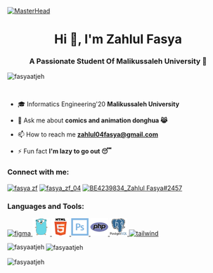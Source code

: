 [![MasterHead](https://developers.giphy.com/branch/master/static/api-512d36c09662682717108a38bbb5c57d.gif)](https://rishavchanda.io)
<h1 align="center">Hi 👋, I'm Zahlul Fasya</h1>
<h3 align="center">A Passionate Student Of Malikussaleh University 🏫</h3>

<p align="left"> <img src="https://komarev.com/ghpvc/?username=fasyaatjeh&label=Profile%20views&color=0e75b6&style=flat" alt="fasyaatjeh" /> </p>

<p align="left"> <a href="https://twitter.com/" target="blank"><img src="https://img.shields.io/twitter/follow/?logo=twitter&style=for-the-badge" alt="" /></a> </p>

- 🎓 Informatics Engineering'20 **Malikussaleh University**

- 💬 Ask me about **comics and animation donghua 😹**

- 📫 How to reach me **zahlul04fasya@gmail.com**

- ⚡ Fun fact **I'm lazy to go out 😴**

<h3 align="left">Connect with me:</h3>
<p align="left">
<a href="https://fb.com/fasya zf" target="blank"><img align="center" src="https://raw.githubusercontent.com/rahuldkjain/github-profile-readme-generator/master/src/images/icons/Social/facebook.svg" alt="fasya zf" height="30" width="40" /></a>
<a href="https://instagram.com/fasya_zf_04" target="blank"><img align="center" src="https://raw.githubusercontent.com/rahuldkjain/github-profile-readme-generator/master/src/images/icons/Social/instagram.svg" alt="fasya_zf_04" height="30" width="40" /></a>
<a href="https://discord.gg/BE4239834_Zahlul Fasya#2457" target="blank"><img align="center" src="https://raw.githubusercontent.com/rahuldkjain/github-profile-readme-generator/master/src/images/icons/Social/discord.svg" alt="BE4239834_Zahlul Fasya#2457" height="30" width="40" /></a>
</p>

<h3 align="left">Languages and Tools:</h3>
<p align="left"> <a href="https://www.figma.com/" target="_blank" rel="noreferrer"> <img src="https://www.vectorlogo.zone/logos/figma/figma-icon.svg" alt="figma" width="40" height="40"/> </a> <a href="https://golang.org" target="_blank" rel="noreferrer"> <img src="https://raw.githubusercontent.com/devicons/devicon/master/icons/go/go-original.svg" alt="go" width="40" height="40"/> </a> <a href="https://www.w3.org/html/" target="_blank" rel="noreferrer"> <img src="https://raw.githubusercontent.com/devicons/devicon/master/icons/html5/html5-original-wordmark.svg" alt="html5" width="40" height="40"/> </a> <a href="https://www.photoshop.com/en" target="_blank" rel="noreferrer"> <img src="https://raw.githubusercontent.com/devicons/devicon/master/icons/photoshop/photoshop-line.svg" alt="photoshop" width="40" height="40"/> </a> <a href="https://www.php.net" target="_blank" rel="noreferrer"> <img src="https://raw.githubusercontent.com/devicons/devicon/master/icons/php/php-original.svg" alt="php" width="40" height="40"/> </a> <a href="https://www.postgresql.org" target="_blank" rel="noreferrer"> <img src="https://raw.githubusercontent.com/devicons/devicon/master/icons/postgresql/postgresql-original-wordmark.svg" alt="postgresql" width="40" height="40"/> </a> <a href="https://tailwindcss.com/" target="_blank" rel="noreferrer"> <img src="https://www.vectorlogo.zone/logos/tailwindcss/tailwindcss-icon.svg" alt="tailwind" width="40" height="40"/> </a> </p>

<p><img align="left" src="https://github-readme-stats.vercel.app/api/top-langs?username=fasyaatjeh&show_icons=true&locale=en&layout=compact" alt="fasyaatjeh" /></p>

<p>&nbsp;<img align="center" src="https://github-readme-stats.vercel.app/api?username=fasyaatjeh&show_icons=true&locale=en" alt="fasyaatjeh" /></p>

<p><img align="center" src="https://github-readme-streak-stats.herokuapp.com/?user=fasyaatjeh&" alt="fasyaatjeh" /></p>
